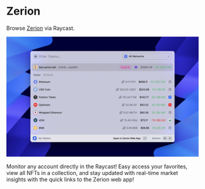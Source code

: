 # Zerion

Browse [Zerion](https://app.zerion.io/explore) via Raycast.

![Extension screenshot](./metadata/zerion-1.png)

Monitor any account directly in the Raycast!
Easy access your favorites, view all NFTs in a collection, and stay updated with real-time market insights with the quick links to the Zerion web app!
